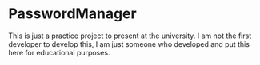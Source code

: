 # PasswordManager
This is just a practice project to present at the university. I am not the first developer to develop this, I am just someone who developed and put this here for educational purposes.
